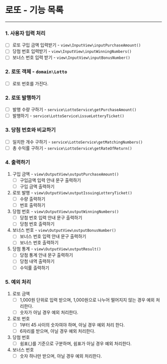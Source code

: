 # 로또 - 기능 목록
- - -
### 1. 사용자 입력 처리
- [ ] 로또 구입 금액 입력받기 - `view\InputView\inputPurchaseAmount()`
- [ ] 당첨 번호 입력받기 - `view\InputView\inputWinningNumbers()`
- [ ] 보너스 번호 입력 받기 - `view\InputView\inputBonusNumber()`

### 2. 로또 객체 - `domain\Lotto`
- [ ] 로또 번호를 가진다.

### 2. 로또 발행하기
- [ ] 발행 수량 구하기 - `service\LottoService\getPurchaseAmount()`
- [ ] 발행하기 - `service\LottoService\issueLotteryTicket()`

### 3. 당첨 번호와 비교하기
- [ ] 일치한 개수 구하기 - `service\LottoService\getMatchingNumbers()`
- [ ] 총 수익률 구하기 - `service\LottoService\getRateOfReturn()`

### 4. 출력하기
1. 구입 금액 - `view\OutputView\outputPurchaseAmount()`
   - [ ] 구입금액 입력 안내 문구 출력하기
   - [ ] 구입 금액 출력하기
2. 로또 발행 - `view\OutputView\outputIssuingLotteryTicket()`
   - [ ] 수량 출력하기
   - [ ] 번호 출력하기
4. 당첨 번호 - `view\OutputView\outputWinningNumbers()`
   - [ ] 당첨 번호 입력 안내 문구 출력하기
   - [ ] 당첨 번호 출력하기
5. 보너스 번호 - `view\OutputView\outputBonusNumber()`
   - [ ] 보너스 번호 입력 안내 문구 출력하기
   - [ ] 보너스 번호 출력하기
6. 당첨 통계 - `view\OutputView\outputResult()`
   - [ ] 당첨 통계 안내 문구 출력하기
   - [ ] 당첨 내역 출력하기
   - [ ] 수익률 출력하기

### 5. 예외 처리
1. 로또 금액
   - [ ] 1,000원 단위로 입력 받으며, 1,000원으로 나누어 떨어지지 않는 경우 예외 처리한다.
   - [ ] 숫자가 아닐 경우 예외 처리한다.
2. 로또 번호
   - [ ] 1부터 45 사이의 숫자여야 하며, 아닐 경우 예외 처리 한다.
   - [ ] 6자리를 받으며, 아닐 경우 예외 처리한다.
3. 당첨 번호
   - [ ] 쉼표(,)를 기준으로 구분하며, 쉼표가 아닐 경우 예외 처리한다.
4. 보너스 번호
   - [ ] 숫자 하나만 받으며, 아닐 경우 예외 처리한다.